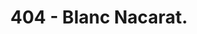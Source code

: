 ---
layout: 404
title: 404 - Blanc Nacarat.
lang: en
lang-ref: 404
sitemap: false
bla: page not found
---